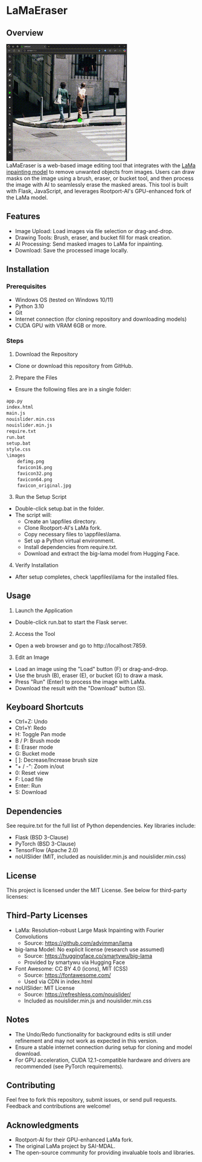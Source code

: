 # LaMaEraser

## Overview
![LaMaEraser Demo](https://raw.githubusercontent.com/Rootport-AI/LaMaEraser/main/demo.gif)  
LaMaEraser is a web-based image editing tool that integrates with the [LaMa inpainting model](https://github.com/advimman/lama) to remove unwanted objects from images. Users can draw masks on the image using a brush, eraser, or bucket tool, and then process the image with AI to seamlessly erase the masked areas. This tool is built with Flask, JavaScript, and leverages Rootport-AI's GPU-enhanced fork of the LaMa model.

## Features
- Image Upload: Load images via file selection or drag-and-drop.  
- Drawing Tools: Brush, eraser, and bucket fill for mask creation.   
- AI Processing: Send masked images to LaMa for inpainting.
- Download: Save the processed image locally.

## Installation
### Prerequisites
- Windows OS (tested on Windows 10/11)
- Python 3.10
- Git
- Internet connection (for cloning repository and downloading models)
- CUDA GPU with VRAM 6GB or more.

### Steps
1. Download the Repository   
- Clone or download this repository from GitHub.  
2. Prepare the Files  
- Ensure the following files are in a single folder:  
```
app.py
index.html
main.js
nouislider.min.css
nouislider.min.js
require.txt
run.bat
setup.bat
style.css
\images
    defimg.png
    favicon16.png
    favicon32.png
    favicon64.png
    favicon_original.jpg
```
3. Run the Setup Script  
- Double-click setup.bat in the folder.  
- The script will:  
   - Create an \appfiles directory.  
   - Clone Rootport-AI's LaMa fork.
   - Copy necessary files to \appfiles\lama.
   - Set up a Python virtual environment.
   - Install dependencies from require.txt.
   - Download and extract the big-lama model from Hugging Face.
4. Verify Installation
- After setup completes, check \appfiles\lama for the installed files.  

## Usage
1. Launch the Application  
- Double-click run.bat to start the Flask server.
2. Access the Tool  
- Open a web browser and go to http://localhost:7859.  
3. Edit an Image  
- Load an image using the "Load" button (F) or drag-and-drop.  
- Use the brush (B), eraser (E), or bucket (G) to draw a mask.  
- Press "Run" (Enter) to process the image with LaMa.  
- Download the result with the "Download" button (S).  

## Keyboard Shortcuts  
- Ctrl+Z: Undo
- Ctrl+Y: Redo  
- H: Toggle Pan mode  
- B / P: Brush mode  
- E: Eraser mode  
- G: Bucket mode  
- [ ]: Decrease/Increase brush size  
- "+ / -": Zoom in/out  
- 0: Reset view  
- F: Load file  
- Enter: Run  
- S: Download  

## Dependencies
See require.txt for the full list of Python dependencies. Key libraries include:  
- Flask (BSD 3-Clause)  
- PyTorch (BSD 3-Clause)  
- TensorFlow (Apache 2.0)  
- noUISlider (MIT, included as nouislider.min.js and nouislider.min.css)  

## License  
This project is licensed under the MIT License. See below for third-party licenses:  

## Third-Party Licenses  
- LaMa: Resolution-robust Large Mask Inpainting with Fourier Convolutions  
    - Source: https://github.com/advimman/lama  
- big-lama Model: No explicit license (research use assumed)  
    - Source: https://huggingface.co/smartywu/big-lama  
    - Provided by smartywu via Hugging Face  
- Font Awesome: CC BY 4.0 (icons), MIT (CSS)  
    - Source: https://fontawesome.com/  
    - Used via CDN in index.html  
- noUISlider: MIT License  
    - Source: https://refreshless.com/nouislider/  
    - Included as nouislider.min.js and nouislider.min.css  

## Notes
- The Undo/Redo functionality for background edits is still under refinement and may not work as expected in this version.  
- Ensure a stable internet connection during setup for cloning and model download.  
- For GPU acceleration, CUDA 12.1-compatible hardware and drivers are recommended (see PyTorch requirements).  

## Contributing  
Feel free to fork this repository, submit issues, or send pull requests. Feedback and contributions are welcome!  

## Acknowledgments  
- Rootport-AI for their GPU-enhanced LaMa fork.  
- The original LaMa project by SAI-MDAL.  
- The open-source community for providing invaluable tools and libraries.  